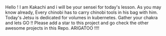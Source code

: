 Hello ! I am Kakachi and i will be your sensei for today's lesson.
As you may know already, Every chinobi has to carry chinobi tools in his bag with him.
Today's Jetsu is dedicated for volumes in kubernetes. Gather your chakra and lets GO !! Please add a star to this project and go check the other awesome projects in this Repo. ARIGATOO !!!!